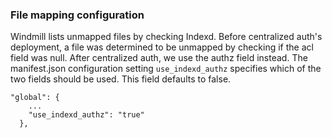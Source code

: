 ### File mapping configuration
Windmill lists unmapped files by checking Indexd. Before centralized auth's deployment, a file was determined to be
unmapped by checking if the acl field was null. After centralized auth, we use the authz field instead. The manifest.json
configuration setting `use_indexd_authz` specifies which of the two fields should be used. This field defaults to false.
```
"global": {
    ...
    "use_indexd_authz": "true"
  },
```